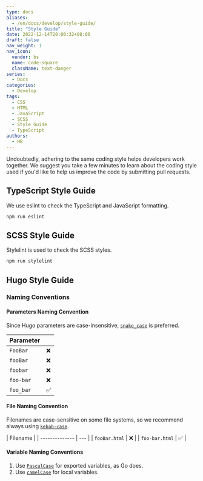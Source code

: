 ```yaml
---
type: docs
aliases:
  - /en/docs/develop/style-guide/
title: "Style Guide"
date: 2022-12-14T20:00:32+08:00
draft: false
nav_weight: 1
nav_icon:
  vendor: bs
  name: code-square
  className: text-danger
series:
  - Docs
categories:
  - Develop
tags:
  - CSS
  - HTML
  - JavaScript
  - SCSS
  - Style Guide
  - TypeScript
authors:
  - HB
---
```


Undoubtedly, adhering to the same coding style helps developers work together. We suggest you take a few minutes to learn about the coding style used if you'd like to help us improve the code by submitting pull requests.

<!--more-->

## TypeScript Style Guide

We use eslint to check the TypeScript and JavaScript formatting.

```sh
npm run eslint
```

## SCSS Style Guide

Stylelint is used to check the SCSS styles.

```sh
npm run stylelint
```

## Hugo Style Guide

### Naming Conventions

#### Parameters Naming Convention

Since Hugo parameters are case-insensitive, [`snake_case`](https://en.wikipedia.org/wiki/Snake_case) is preferred.

| Parameter |     |
| --------- | --- |
| `FooBar`  | ❌  |
| `fooBar`  | ❌  |
| `foobar`  | ❌  |
| `foo-bar` | ❌  |
| `foo_bar` | ✅  |

#### File Naming Convention

Filenames are case-sensitive on some file systems, so we recommend always using [`kebab-case`](https://en.wikipedia.org/wiki/Letter_case#Kebab_case).

| Filename       |
| -------------- | --- |
| `fooBar.html`  | ❌  |
| `foo-bar.html` | ✅  |

#### Variable Naming Conventions

1. Use [`PascalCase`](https://en.wikipedia.org/wiki/Camel_case) for exported variables, as Go does.
1. Use [`camelCase`](https://en.wikipedia.org/wiki/Camel_case) for local variables.
